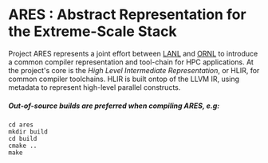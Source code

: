 ARES : Abstract Representation for the Extreme-Scale Stack
==========================================================

Project ARES represents a joint effort between [LANL](https://www.lanl.gov/) and
[ORNL](https://www.lanl.gov/) to introduce a common compiler representation and
tool-chain for HPC applications. At the project's core is the *High Level
Intermediate Representation*, or HLIR, for common compiler toolchains. HLIR is
built ontop of the LLVM IR, using metadata to represent high-level parallel
constructs.

##### Out-of-source builds are preferred when compiling ARES, e.g: #####

    cd ares
    mkdir build
    cd build
    cmake ..
    make
